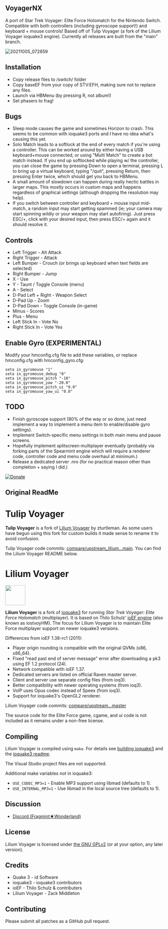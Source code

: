 ## **VoyagerNX**
A port of Star Trek Voyager: Elite Force Holomatch for the Nintendo Switch. Compatible with both controllers (including gyroscope support!) and keyboard + mouse controls! Based off of Tulip Voyager (a fork of the Lilium Voyager ioquake3 engine). Currently all releases are built from the "main" branch.

![20211005_072659](https://user-images.githubusercontent.com/56975081/136713142-7ff13e8d-5202-4092-9974-55046e2dff2b.jpg)


## **Installation**
- Copy release files to /switch/ folder
- Copy baseEF from your copy of STV:EFH, making sure not to replace any files.
- Launch via HBMenu (by pressing R, not album!)
- Set phasers to frag!

## **Bugs**
- Sleep mode causes the game and sometimes Horizon to crash. This seems to be common with ioquake3 ports and I have no idea what's causing this yet.
- Solo Match leads to a softlock at the end of every match if you're using a controller. This can be worked around by either having a USB keyboard+mouse connected, or using "Multi Match" to create a bot match instead. If you end up softlocked while playing w/ the controller, you can close the game by pressing Down to open a terminal, pressing L to bring up a virtual keyboard, typing "/quit", pressing Return, then pressing Enter twice, which should get you back to HBMenu.
- A small amount of slowdown can happen during really hectic battles in larger maps. This mostly occurs in custom maps and happens regardless of graphical settings (although dropping the resolution may help).
- If you switch between controller and keyboard + mouse input mid-match, a random input may start getting spammed (ie; your camera may start spinning wildly or your weapon may start autofiring). Just press ESC/+, click with your desired input, then press ESC/+ again and it should resolve it. 

## **Controls**
- Left Trigger - Alt Attack
- Right Trigger - Attack
- Left Bumper - Crouch (or brings up keyboard when text fields are selected)
- Right Bumper - Jump
- X - Use
- Y - Taunt / Toggle Console (menu)
- A - Select
- D-Pad Left + Right - Weapon Select
- D-Pad Up - Zoom
- D-Pad Down - Toggle Console (in-game)
- Minus - Scores
- Plus - Menu
- Left Stick In - Vote No
- Right Stick In - Vote Yes

## Enable Gyro (EXPERIMENTAL)
Modify your hmconfig.cfg file to add these variables, or replace hmconfig.cfg with hmconfig_gyro.cfg:
```
seta in_gyromouse "1"
seta in_gyromouse_debug "0"
seta in_gyromouse_pitch "-10"
seta in_gyromouse_yaw "-20.0"
seta in_gyromouse_pitch_ui "0.0"
seta in_gyromouse_yaw_ui "0.0"
```
## TODO

- Finish gyroscope support (80% of the way or so done, just need implement a way to implement a menu item to enable/disable gyro settings).
- Implement Switch-specific menu settings in both main menu and pause screens.
- Hopefully implement splitscreen multiplayer eventually (probably via forking parts of the Spearmint engine which will require a renderer code, controller code and menu code overhaul at minimum.)
- Release a dedicated server .nro (for no practical reason other than completion + saying I did.)


[![Donate](https://img.shields.io/badge/Donate-PayPal-green.svg)](https://www.paypal.com/donate/?cmd=_s-xclick&hosted_button_id=8GF4A3XS7ZHFY)

## **Original ReadMe**

# Tulip Voyager
**Tulip Voyager** is a fork of [Lilium Voyager](https://github.com/zturtleman/lilium-voyager) by zturtleman. As some
users have begun using this fork for custom builds it made sense to rename it to avoid confusion.

Tulip Voyager code commits: [compare/upstream_lilium...main](https://github.com/Daggolin/lilium-voyager/compare/upstream_lilium...main).
You can find the Lilium Voyager README below.

# Lilium Voyager
<img src="https://raw.githubusercontent.com/zturtleman/lilium-voyager/master/misc/lilium.png" width="64">

**Lilium Voyager** is a fork of [ioquake3](https://github.com/ioquake/ioq3) for running _Star Trek Voyager: Elite Force Holomatch_ (multiplayer). It is based on Thilo Schulz' [ioEF engine](http://thilo.tjps.eu/efport-progress/) (also known as iostvoyHM). The focus for Lilium Voyager is to maintain Elite Force multiplayer support on newer ioquake3 versions.

Differences from ioEF 1.38-rc1 (2011):

  * Player origin rounding is compatible with the original QVMs (x86, x86_64).
  * Fixed "read past end of server message" error after downloading a pk3 using EF 1.2 protocol (24).
  * Network compatible with ioEF 1.37.
  * Dedicated servers are listed on official Raven master server.
  * Client and server use separate config files (from ioq3).
  * Better compatibility with newer operating systems (from ioq3).
  * VoIP uses Opus codec instead of Speex (from ioq3).
  * Support for ioquake3's OpenGL2 renderer.

Lilium Voyager code commits: [compare/upstream...master](https://github.com/zturtleman/lilium-voyager/compare/upstream...master)

The source code for the Elite Force game, cgame, and ui code is not included as it remains under a non-free license.


## Compiling

Lilium Voyager is compiled using `make`. For details see [building ioquake3](http://wiki.ioquake3.org/Building_ioquake3) and the [ioquake3 readme](README-ioq3.md).

The Visual Studio project files are not supported.

Additional make variables not in ioquake3:
* `USE_CODEC_MP3=1` - Enable MP3 support using libmad (defaults to 1).
* `USE_INTERNAL_MP3=1` - Use libmad in the local source tree (defaults to 1).


## Discussion

  * [Discord (Fragmint★Wonderland)](https://discord.gg/7J2pjGD)


## License

Lilium Voyager is licensed under [the GNU GPLv2](COPYING.txt) (or at your option, any later version).


## Credits

* Quake 3 - id Software
* ioquake3 - ioquake3 contributors
* ioEF - Thilo Schulz & contributers
* Lilium Voyager - Zack Middleton


## Contributing

Please submit all patches as a GitHub pull request.

